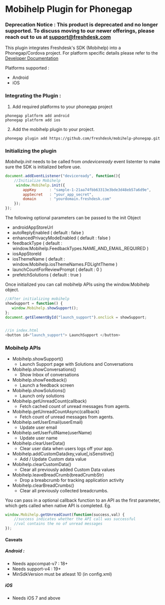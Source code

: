 # Mobihelp Plugin for Phonegap

### Deprecation Notice : This product is deprecated and no longer supported. To discuss moving to our newer offerings, please reach out to us at support@freshdesk.com

This plugin integrates Freshdesk's SDK (Mobihelp) into a Phonegap/Cordova project. 
For platform specific details please refer to the [Developer Documentation](http://developer.freshdesk.com/mobihelp/)

Platforms supported :
* Android
* iOS

### Integrating the Plugin : 

1. Add required platforms to your phonegap project 
```
phonegap platform add android
phonegap platform add ios
```

2. Add the mobihelp plugin to your project.
```
phonegap plugin add https://github.com/freshdesk/mobihelp-phonegap.git
```


### Initializing the plugin

_Mobihelp.init_ needs to be called from _ondeviceready_ event listenter to make sure the SDK is initialized before use.

```javascript
document.addEventListener("deviceready", function(){
    //Initialize Mobihelp
     window.Mobihelp.init({
        appKey      : "sample-1-21aa74fbb63313e3bde3d48eb57a6d9e",
        appSecret   : "your_app_secret",
        domain      : "yourdomain.freshdesk.com"
    });
});
 ```
 
 The following optional parameters can be passed to the init Object 
 -  androidAppStoreUrl
 -  autoReplyEnabled ( default : false ) 
 -  enhancedPrivacyModeEnabled ( default : false ) 
 -  feedbackType ( default : window.Mobihelp.FeedbackTypes.NAME_AND_EMAIL_REQUIRED )
 -  iosAppStoreId
 -  iosThemeName ( default : window.Mobihelp.iosThemeNames.FDLightTheme )
 -  launchCountForReviewPrompt ( default : 0 )
 -  prefetchSolutions ( default : true )
 
 Once initialized you can call mobihelp APIs using the window.Mobihelp object. 
 
 ```javascript 
//After initializing mobihelp 
showSupport = function() { 
    window.Mobihelp.showSupport();
};
document.getElementById("launch_support").onclick = showSupport;


//in index.html
<button id="launch_support"> LaunchSupport </button>
 ```

### Mobihelp APIs
* Mobihelp.showSupport()
    - Launch Support page with Solutions and Conversations
* Mobihelp.showConversations()
    - Show Inbox of conversations
* Mobihelp.showFeedback()
    - Launch a feedback screen
* Mobihelp.showSolutions()
    - Launch only solutions
* Mobihelp.getUnreadCount(callback)
    - Fetch cached count of unread messages from agents. 
* Mobihelp.getUnreadCountAsync(callback)
    - Fetch count of unread messages from agents. 
* Mobihelp.setUserEmail(userEmail)
    - Update user email 
* Mobihelp.setUserFullName(userName)
    - Update user name
* Mobihelp.clearUserData()
    - Clear user data when users logs off your app. 
* Mobihelp.addCustomData(key,value[,isSensitive])
    - Add / Update Custom data value 
* Mobihelp.clearCustomData()
    - Clear all previously added Custom Data values
* Mobihelp.leaveBreadCrumb(breadCrumbStr)
    - Drop a breabcrumb for tracking application activity
* Mobihelp.clearBreadCrumbs()
    - Clear all previously collected breadcrumbs.

You can pass in a optional callback function to an API as the first parameter, which gets called when native API is completed. 
Eg. 
```javascript
window.Mobihelp.getUnreadCount(function(success,val) {
    //success indicates whether the API call was successful
    //val contains the no of unread messages
});
```

#### Caveats

##### Android : 
* Needs appcompat-v7 : 18+
* Needs support-v4 : 19+
* MinSdkVersion must be atleast 10 (in config.xml)

##### iOS
* Needs iOS 7 and above

